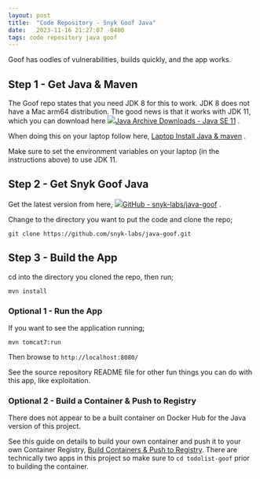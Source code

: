 ```yaml
---
layout: post
title:  "Code Repository - Snyk Goof Java"
date:   2023-11-16 21:27:07 -0400
tags: code repository java goof
---
```


Goof has oodles of vulnerabilities, builds quickly, and the app works.

## Step 1 - Get Java & Maven

The Goof repo states that you need JDK 8 for this to work. JDK 8 does not have a Mac arm64 distribution. The good news is that it works with JDK 11, which you can download here [![](Code%20Repository%20-%20Snyk%20Goof%20Java%20-%20Stephen%20Perciballi%20-%20Confluence/favicon-32.png)Java Archive Downloads - Java SE 11](https://www.oracle.com/java/technologies/javase/jdk11-archive-downloads.html) .

When doing this on your laptop follow here, [Laptop Install Java & maven](https://snyksec.atlassian.net/wiki/spaces/~629db3cb76c0360069f263e7/blog/2023/11/15/1750204429) .

Make sure to set the environment variables on your laptop (in the instructions above) to use JDK 11.

## Step 2 - Get Snyk Goof Java

Get the latest version from here, [![](Code%20Repository%20-%20Snyk%20Goof%20Java%20-%20Stephen%20Perciballi%20-%20Confluence/fluidicon.png)GitHub - snyk-labs/java-goof](https://github.com/snyk-labs/java-goof) .

Change to the directory you want to put the code and clone the repo;

`git clone https://github.com/snyk-labs/java-goof.git`

## Step 3 - Build the App

cd into the directory you cloned the repo, then run;

`mvn install`

### Optional 1 - Run the App

If you want to see the application running;

`mvn tomcat7:run`

Then browse to `http://localhost:8080/`

See the source repository README file for other fun things you can do with this app, like exploitation.

### Optional 2 - Build a Container & Push to Registry

There does not appear to be a built container on Docker Hub for the Java version of this project.

See this guide on details to build your own container and push it to your own Container Registry, [Build Containers & Push to Registry](https://snyksec.atlassian.net/wiki/spaces/~629db3cb76c0360069f263e7/blog/2023/11/16/1752432748). There are technically two apps in this project so make sure to `cd todolist-goof` prior to building the container.
